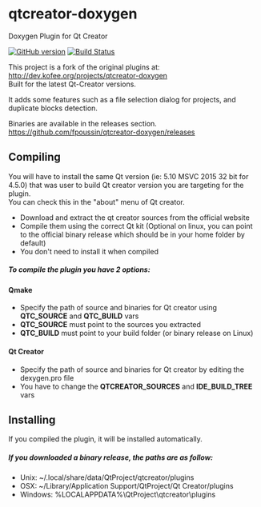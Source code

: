 # qtcreator-doxygen
Doxygen Plugin for Qt Creator

[![GitHub version](https://badge.fury.io/gh/fpoussin%2Fqtcreator-doxygen.svg)](https://github.com/fpoussin/qtcreator-doxygen/releases)
[![Build Status](http://jenkins.netyxia.net/buildStatus/icon?job=Doxygen-Plugin)](http://jenkins.netyxia.net/job/Doxygen-Plugin/)  

This project is a fork of the original plugins at: http://dev.kofee.org/projects/qtcreator-doxygen  
Built for the latest Qt-Creator versions.

It adds some features such as a file selection dialog for projects, and duplicate blocks detection.

Binaries are available in the releases section.  
https://github.com/fpoussin/qtcreator-doxygen/releases

## Compiling

You will have to install the same Qt version (ie: 5.10 MSVC 2015 32 bit for 4.5.0) that was user to build Qt creator version you are targeting for the plugin.  
You can check this in the "about" menu of Qt creator.  

* Download and extract the qt creator sources from the official website  
* Compile them using the correct Qt kit (Optional on linux, you can point to the official binary release which should be in your home folder by default)  
* You don't need to install it when compiled  
  
  
##### To compile the plugin you have 2 options:  
#### Qmake  
* Specify the path of source and binaries for Qt creator using **QTC_SOURCE** and **QTC_BUILD** vars  
* **QTC_SOURCE** must point to the sources you extracted  
* **QTC_BUILD** must point to your build folder (or binary release on Linux)  
  
#### Qt Creator  
* Specify the path of source and binaries for Qt creator by editing the dexygen.pro file  
* You have to change the **QTCREATOR_SOURCES** and **IDE_BUILD_TREE** vars  


## Installing  
If you compiled the plugin, it will be installed automatically.  
  
##### If you downloaded a binary release, the paths are as follow:
* Unix: ~/.local/share/data/QtProject/qtcreator/plugins  
* OSX: ~/Library/Application Support/QtProject/Qt Creator/plugins  
* Windows: %LOCALAPPDATA%\QtProject\qtcreator\plugins  

